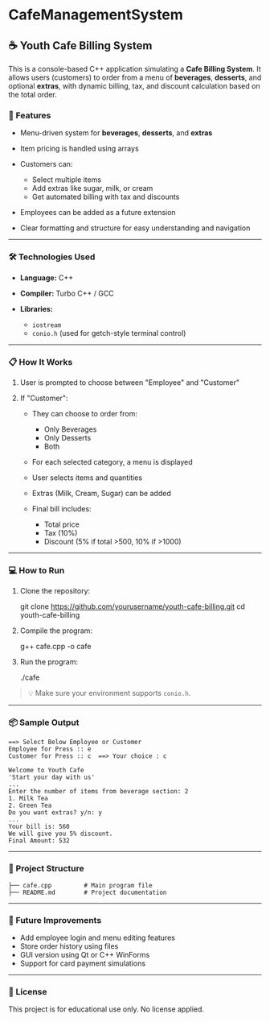 # CafeManagementSystem


## ☕ Youth Cafe Billing System

This is a console-based C++ application simulating a **Cafe Billing System**. It allows users (customers) to order from a menu of **beverages**, **desserts**, and optional **extras**, with dynamic billing, tax, and discount calculation based on the total order.



### 🧾 Features

* Menu-driven system for **beverages**, **desserts**, and **extras**
* Item pricing is handled using arrays
* Customers can:

  * Select multiple items
  * Add extras like sugar, milk, or cream
  * Get automated billing with tax and discounts
* Employees can be added as a future extension
* Clear formatting and structure for easy understanding and navigation

---

### 🛠 Technologies Used

* **Language:** C++
* **Compiler:** Turbo C++ / GCC
* **Libraries:**

  * `iostream`
  * `conio.h` (used for getch-style terminal control)

---

### 📋 How It Works

1. User is prompted to choose between "Employee" and "Customer"
2. If "Customer":

   * They can choose to order from:

     * Only Beverages
     * Only Desserts
     * Both
   * For each selected category, a menu is displayed
   * User selects items and quantities
   * Extras (Milk, Cream, Sugar) can be added
   * Final bill includes:

     * Total price
     * Tax (10%)
     * Discount (5% if total >500, 10% if >1000)

---

### 💻 How to Run

1. Clone the repository:

   git clone https://github.com/yourusername/youth-cafe-billing.git
   cd youth-cafe-billing
  
2. Compile the program:
   
   g++ cafe.cpp -o cafe
  
3. Run the program:

   ./cafe

> 💡 Make sure your environment supports `conio.h`.

---

### 📦 Sample Output

```
==> Select Below Employee or Customer
Employee for Press :: e 
Customer for Press :: c  ==> Your choice : c

Welcome to Youth Cafe
'Start your day with us'
...
Enter the number of items from beverage section: 2
1. Milk Tea
2. Green Tea
Do you want extras? y/n: y
...
Your bill is: 560
We will give you 5% discount.
Final Amount: 532
```

---

### 📁 Project Structure

```
├── cafe.cpp         # Main program file
├── README.md        # Project documentation
```

---

### 📌 Future Improvements

* Add employee login and menu editing features
* Store order history using files
* GUI version using Qt or C++ WinForms
* Support for card payment simulations

---

### 📄 License

This project is for educational use only. No license applied.



